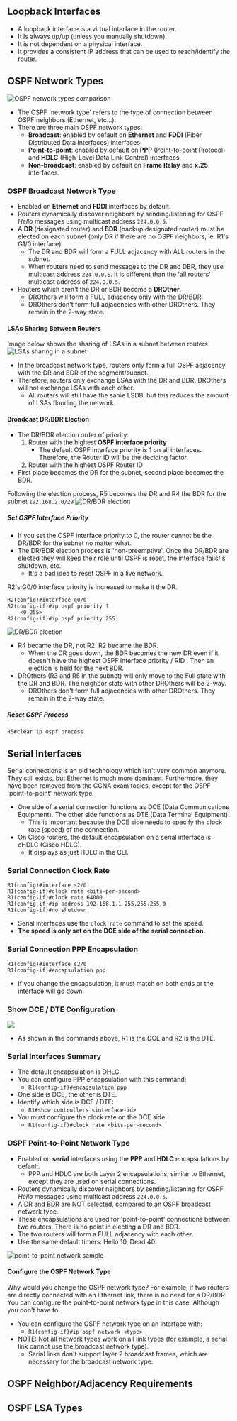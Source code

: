 ## Loopback Interfaces
* A loopback interface is a virtual interface in the router.
* It is always up/up (unless you manually shutdown).
* It is not dependent on a physical interface. 
* It provides a consistent IP address that can be used to reach/identify the router.
## OSPF Network Types
![OSPF network types comparison](./img2/ospf-network-types-comparison.png)
* The OSPF 'network type' refers to the type of connection between OSPF neighbors (Ethernet, etc...).
* There are three main OSPF network types:
	* **Broadcast**: enabled by default on **Ethernet** and **FDDI** (Fiber Distributed Data Interfaces) interfaces.
	* **Point-to-point**: enabled by default on **PPP** (Point-to-point Protocol) and **HDLC** (High-Level Data Link Control) interfaces.
	* **Non-broadcast**: enabled by default on **Frame Relay** and **x.25** interfaces.
### OSPF Broadcast Network Type
* Enabled on **Ethernet** and **FDDI** interfaces by default.
* Routers dynamically discover neighbors by sending/listening for OSPF *Hello* messages using multicast address `224.0.0.5`.
* A **DR** (designated router) and **BDR** (backup designated router) must be elected on each subnet (only DR if there are no OSPF neighbors, ie. R1's G1/0 interface).
	* The DR and BDR will form a FULL adjacency with ALL routers in the subnet.
	* When routers need to send messages to the DR and DBR, they use multicast address `224.0.0.6`. It is different than the 'all routers' multicast address of `224.0.0.5`.
* Routers which aren't the DR or BDR become a **DROther**.
	* DROthers will form a FULL adjacency only with the DR/BDR.
	* DROthers don't form full adjacencies with other DROthers. They remain in the 2-way state.
#### LSAs Sharing Between Routers
Image below shows the sharing of LSAs in a subnet between routers.
![LSAs sharing in a subnet](./img2/ospf-broadcast-network-type-lsa-sharing.png)
* In the broadcast network type, routers only form a full OSPF adjacency with the DR and BDR of the segment/subnet.
* Therefore, routers only exchange LSAs with the DR and BDR. DROthers will not exchange LSAs with each other.
	* All routers will still have the same LSDB, but this reduces the amount of LSAs flooding the network.
#### Broadcast DR/BDR Election
* The DR/BDR election order of priority:
	1. Router with the highest **OSPF interface priority**
		* The default OSPF interface priority is 1 on all interfaces. Therefore, the Router ID will be the deciding factor.
	2. Router with the highest OSPF Router ID
* First place becomes the DR for the subnet, second place becomes the BDR.

Following the election process, R5 becomes the DR and R4 the BDR for the subnet `192.168.2.0/29`
![DR/BDR election](./img2/dr-bdr-1.png)
##### Set OSPF Interface Priority
* If you set the OSPF interface priority to 0, the router cannot be the DR/BDR for the subnet no matter what.
* The DR/BDR  election process is 'non-preemptive'. Once the DR/BDR are elected they will keep their role until OSPF is reset, the interface fails/is shutdown, etc.
	* It's a bad idea to reset OSPF in a live network.

R2's G0/0 interface priority is increased to make it the DR.
```
R2(config)#interface g0/0
R2(config-if)#ip ospf priority ?
	<0-255>
R2(config-if)#ip ospf priority 255
```
![DR/BDR election](./img2/dr-bdr-2.png)
* R4 became the DR, not R2. R2 became the BDR.
	* When the DR goes down, the BDR becomes the new DR even if it doesn't have the highest OSPF interface priority / RID . Then an election is held for the next BDR.
* DROthers (R3 and R5 in the subnet) will only move to the Full state with the DR and BDR. The neighbor state with other DROthers will be 2-way.
	* DROthers don't form full adjacencies with other DROthers. They remain in the 2-way state.
##### Reset OSPF Process
`R5#clear ip ospf process`
## Serial Interfaces
Serial connections is an old technology which isn't very common anymore. They still exists, but Ethernet is much more dominant.
Furthermore, they have been removed from the CCNA exam topics, except for the OSPF 'point-to-point' network type.

* One side of a serial connection functions as DCE (Data Communications Equipment). The other side functions as DTE (Data Terminal Equipment).
	* This is important because the DCE side needs to specify the clock rate (speed) of the connection.
* On Cisco routers, the default encapsulation on a serial interface is cHDLC (Cisco HDLC).
	* It displays as just HDLC in the CLI.
### Serial Connection Clock Rate
```
R1(config)#interface s2/0
R1(config-if)#clock rate <bits-per-second>
R1(config-if)#clock rate 64000
R1(config-if)#ip address 192.168.1.1 255.255.255.0
R1(config-if)#no shutdown
```
* Serial interfaces use the `clock rate` command to set the speed.
* **The speed is only set on the DCE side of the serial connection.**
### Serial Connection PPP Encapsulation
```
R1(config)#interface s2/0
R1(config-if)#encapsulation ppp
```
* If you change the encapsulation, it must match on both ends or the interface will go down.
### Show DCE / DTE Configuration
![](./img2/serial-connection-show-ontrollers.png)
* As shown in the commands above, R1 is the DCE and R2 is the DTE.
### Serial Interfaces Summary
* The default encapsulation is DHLC.
* You can configure PPP encapsulation with this command:
	* `R1(config-if)#encapsulation ppp`
* One side is DCE, the other is DTE.
* Identify which side is DCE / DTE:
	* `R1#show controllers <interface-id>`
* You must configure the clock rate on the DCE side:
	* `R1(config-if)#clock rate <bits-per-second>`
### OSPF Point-to-Point Network Type
* Enabled on **serial** interfaces using the **PPP** and **HDLC** encapsulations by default.
	* PPP and HDLC are both Layer 2 encapsulations, similar to Ethernet, except they are used on serial connections.
* Routers dynamically discover neighbors by sending/listening for OSPF *Hello* messages using multicast address `224.0.0.5`.
* A DR and BDR are NOT selected, compared to an OSPF broadcast network type.
* These encapsulations are used for 'point-to-point' connections between two routers. There is no point in electing a DR and BDR.
* The two routers will form a FULL adjacency with each other. 
* Use the same default timers: Hello 10, Dead 40.

![point-to-point network sample](./img2/p2p-network-sample.png)

#### Configure the OSPF Network Type
Why would you change the OSPF network type? For example, if two routers are directly connected with an Ethernet link, there is no need for a DR/BDR. You can configure the point-to-point network type in this case. Although you don't have to.

* You can configure the OSPF network type on an interface with:
	* `R1(config-if)#ip ospf network <type>`
* NOTE: Not all network types work on all link types (for example, a serial link cannot use the broadcast network type).
	* Serial links don't support layer 2 broadcast frames, which are necessary for the broadcast network type.
## OSPF Neighbor/Adjacency Requirements


## OSPF LSA Types

